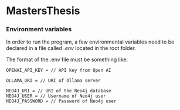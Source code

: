 # MastersThesis

### Environment variables

In order to run the program, a few environmental variables need to be declared in a file called _.env_ located in the root folder.

The format of the .env file must be something like:

    OPENAI_API_KEY = // API key from Open AI

    OLLAMA_URI = // URI of Ollama server

    NEO4J_URI = // URI of the Neo4j database
    NEO4J_USER = // Username of Neo4j user
    NEO4J_PASSWORD = // Password of Neo4j user